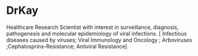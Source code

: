 # DrKay
Healthcare Research Scientist with interest in surveillance, diagnosis, pathogenesis and molecular epidemiology of viral infections. [ Infectious diseases caused by viruses; 	Viral Immunology and Oncology ; Arboviruses ;Cephalosprins-Resistance; Antiviral Resistance]
